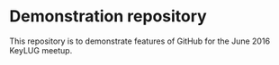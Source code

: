 # Demonstration repository

This repository is to demonstrate features of GitHub
for the June 2016 KeyLUG meetup.
